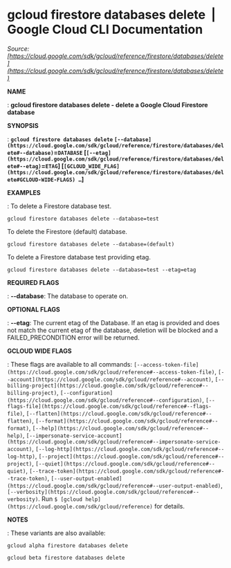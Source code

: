 # gcloud firestore databases delete  |  Google Cloud CLI Documentation

*Source: [https://cloud.google.com/sdk/gcloud/reference/firestore/databases/delete](https://cloud.google.com/sdk/gcloud/reference/firestore/databases/delete)*

**NAME**

: **gcloud firestore databases delete - delete a Google Cloud Firestore database**

**SYNOPSIS**

: **`gcloud firestore databases delete` `[--database](https://cloud.google.com/sdk/gcloud/reference/firestore/databases/delete#--database)`=`DATABASE` [`[--etag](https://cloud.google.com/sdk/gcloud/reference/firestore/databases/delete#--etag)`=`ETAG`] [`[GCLOUD_WIDE_FLAG](https://cloud.google.com/sdk/gcloud/reference/firestore/databases/delete#GCLOUD-WIDE-FLAGS) …`]**

**EXAMPLES**

: To delete a Firestore database test.

```
gcloud firestore databases delete --database=test
```

To delete the Firestore (default) database.

```
gcloud firestore databases delete --database=(default)
```

To delete a Firestore database test providing etag.

```
gcloud firestore databases delete --database=test --etag=etag
```

**REQUIRED FLAGS**

: **--database**:
The database to operate on.

**OPTIONAL FLAGS**

: **--etag**:
The current etag of the Database. If an etag is provided and does not match the
current etag of the database, deletion will be blocked and a FAILED_PRECONDITION
error will be returned.

**GCLOUD WIDE FLAGS**

: These flags are available to all commands: `[--access-token-file](https://cloud.google.com/sdk/gcloud/reference#--access-token-file)`,
`[--account](https://cloud.google.com/sdk/gcloud/reference#--account)`, `[--billing-project](https://cloud.google.com/sdk/gcloud/reference#--billing-project)`,
`[--configuration](https://cloud.google.com/sdk/gcloud/reference#--configuration)`,
`[--flags-file](https://cloud.google.com/sdk/gcloud/reference#--flags-file)`,
`[--flatten](https://cloud.google.com/sdk/gcloud/reference#--flatten)`, `[--format](https://cloud.google.com/sdk/gcloud/reference#--format)`, `[--help](https://cloud.google.com/sdk/gcloud/reference#--help)`, `[--impersonate-service-account](https://cloud.google.com/sdk/gcloud/reference#--impersonate-service-account)`,
`[--log-http](https://cloud.google.com/sdk/gcloud/reference#--log-http)`,
`[--project](https://cloud.google.com/sdk/gcloud/reference#--project)`, `[--quiet](https://cloud.google.com/sdk/gcloud/reference#--quiet)`, `[--trace-token](https://cloud.google.com/sdk/gcloud/reference#--trace-token)`, `[--user-output-enabled](https://cloud.google.com/sdk/gcloud/reference#--user-output-enabled)`,
`[--verbosity](https://cloud.google.com/sdk/gcloud/reference#--verbosity)`.
Run `$ [gcloud help](https://cloud.google.com/sdk/gcloud/reference)` for details.

**NOTES**

: These variants are also available:

```
gcloud alpha firestore databases delete
```

```
gcloud beta firestore databases delete
```